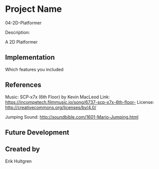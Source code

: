 # Project Name
04-2D-Platformer

Description:

A 2D Platformer

## Implementation
Which features you included

## References

Music:
SCP-x7x (6th Floor) by Kevin MacLeod
Link: https://incompetech.filmmusic.io/song/6737-scp-x7x-6th-floor-
License: http://creativecommons.org/licenses/by/4.0/

Jumping Sound:
http://soundbible.com/1601-Mario-Jumping.html

## Future Development

## Created by
Erik Hultgren
